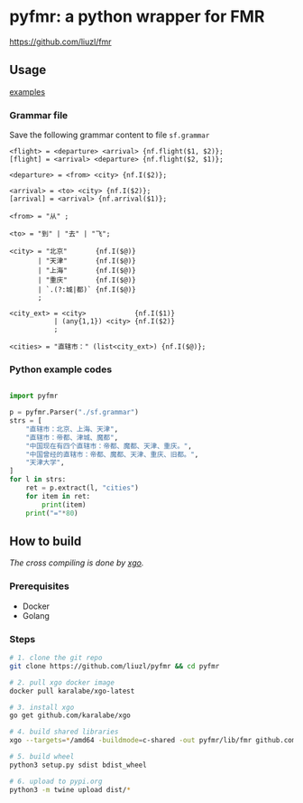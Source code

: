 # pyfmr: a python wrapper for FMR

https://github.com/liuzl/fmr

## Usage
[examples](https://github.com/liuzl/pyfmr/tree/master/examples)

### Grammar file
Save the following grammar content to file `sf.grammar`
```
<flight> = <departure> <arrival> {nf.flight($1, $2)};
[flight] = <arrival> <departure> {nf.flight($2, $1)};

<departure> = <from> <city> {nf.I($2)};

<arrival> = <to> <city> {nf.I($2)};
[arrival] = <arrival> {nf.arrival($1)};

<from> = "从" ;

<to> = "到" | "去" | "飞";

<city> = "北京"       {nf.I($@)}
       | "天津"       {nf.I($@)}
       | "上海"       {nf.I($@)}
       | "重庆"       {nf.I($@)}
       | `.(?:城|都)` {nf.I($@)}
       ;

<city_ext> = <city>            {nf.I($1)}
           | (any{1,1}) <city> {nf.I($2)}
           ;

<cities> = "直辖市：" (list<city_ext>) {nf.I($@)};
```

### Python example codes
```py

import pyfmr

p = pyfmr.Parser("./sf.grammar")
strs = [
    "直辖市：北京、上海、天津",
    "直辖市：帝都、津城、魔都",
    "中国现在有四个直辖市：帝都、魔都、天津、重庆。",
    "中国曾经的直辖市：帝都、魔都、天津、重庆、旧都。",
    "天津大学",
]
for l in strs:
    ret = p.extract(l, "cities")
    for item in ret:
        print(item)
    print("="*80)
```

## How to build

*The cross compiling is done by [xgo](https://github.com/karalabe/xgo).*

### Prerequisites
* Docker
* Golang

### Steps
```sh
# 1. clone the git repo
git clone https://github.com/liuzl/pyfmr && cd pyfmr

# 2. pull xgo docker image
docker pull karalabe/xgo-latest

# 3. install xgo
go get github.com/karalabe/xgo

# 4. build shared libraries
xgo --targets=*/amd64 -buildmode=c-shared -out pyfmr/lib/fmr github.com/liuzl/pyfmr/src

# 5. build wheel
python3 setup.py sdist bdist_wheel

# 6. upload to pypi.org
python3 -m twine upload dist/*
```
